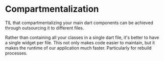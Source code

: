 # Compartmentalization

TIL that compartmentalizing your main dart components can be achieved through outsourcing it to different files.

Rather than containing all your classes in a single dart file, it's better to have a single widget per file. This not only makes code easier to maintain, but it makes the runtime of our application much faster. Particularly for rebuild processes.
